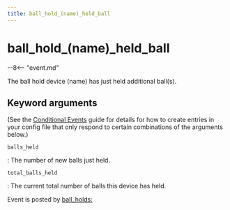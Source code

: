 ```yaml
---
title: ball_hold_(name)_held_ball
---
```


# ball_hold_(name)_held_ball


--8<-- "event.md"

The ball hold device (name) has just held additional ball(s).

## Keyword arguments

(See the [Conditional Events](overview/conditional.md)
guide for details for how to create entries in your config file that
only respond to certain combinations of the arguments below.)

`balls_held`

:   The number of new balls just held.

`total_balls_held`

:   The current total number of balls this device has held.

Event is posted by [ball_holds:](../config/ball_holds.md)
